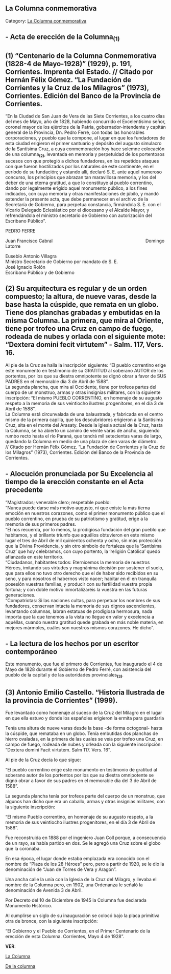 ## La Columna conmemorativa

Category: [La Columna conmemorativa](http://descubrircorrientes.com.ar/2012/index.php/1978-historia-desde-el-origen-hasta-1814/corrientes-colonial-primeras-noticias/el-milagro-de-la-cruz/el-lugar-de-ereccion-de-la-cruz-del-milagro/la-columna-conmemorativa)

## **\- Acta de erección de la Columna**<sub><strong>(1)</strong></sub>

## **(1)** “Centenario de la Columna Conmemorativa (1828-4 de Mayo-1928)” (1929), p. 191, Corrientes. Imprenta del Estado. // Citado por Hernán Félix Gómez. “La Fundación de Corrientes y la Cruz de los Milagros” (1973), Corrientes. Edición del Banco de la Provincia de Corrientes.

“En la Ciudad de San Juan de Vera de las Siete Corrientes, a los cuatro días del mes de Mayo, año de 1828, habiendo concurrido el Excelentísimo señor, coronel mayor de los ejércitos de la Patria, gobernador-intendente y capitán general de la Provincia, Dn. Pedro Ferré, con todas las honorables corporaciones, y pueblo que la compone, al lugar en que los fundadores de esta ciudad erigieron el primer santuario y depósito del augusto simulacro de la Santísima Cruz, a cuya conmemoración hoy hace solemne colocación de una columna<sub><strong>(2)</strong></sub>, levantada en memoria y perpetuidad de los portentosos sucesos con que protegió a dichos fundadores, en los repetidos ataques con que fueron hostilizados por los naturales de este continente, en el período de su fundación; y estando allí, declaró S. E. ante aquel numeroso concurso, los principios que abrazan tan maravillosa memoria, y los del deber de una eterna gratitud, a que lo constituye al pueblo correntino, dando por legalmente erigido aquel monumento público, a los fines indicados, con cuya memoria y otras manifestaciones de júbilo, y mandó extender la presente acta, que debe permanecer en el archivo de la Secretaría de Gobierno, para perpetua constancia, firmándola S. E. con el Vicario Delegado Eclesiástico por el diocesano y el Alcalde Mayor, y refrendándola el ministro secretario de Gobierno con autorización del Escribano Público”.

PEDRO FERRE

Juan Francisco Cabral                                                                          Domingo Latorre

Eusebio Antonio Villagra  
Ministro Secretario de Gobierno por mandato de S. E.  
José Ignacio Rolón  
Escribano Público y de Gobierno

## **(2)** Su arquitectura es regular y de un orden compuesto; la altura, de nueve varas, desde la base hasta la cúspide, que remata en un globo. Tiene dos planchas grabadas y embutidas en la misma Columna. La primera, que mira al Oriente, tiene por trofeo una Cruz en campo de fuego, rodeada de nubes y orlada con el siguiente mote: “Dextera domini fecit virtutem” - Salm. 117, Vers. 16.  
Al pie de la Cruz se halla la inscripción siguiente: “El pueblo correntino erige este monumento en testimonio de su GRATITUD al soberano AUTOR de los portentos, por los que su diestra omnipotente se dignó obrar a favor de SUS PADRES en el memorable día 3 de Abril de 1588”.  
La segunda plancha, que mira al Occidente, tiene por trofeos partes del cuerpo de un monstruo, armas y otras insignias militares, con la siguiente inscripción: “El mismo PUEBLO CORRENTINO, en homenaje de su augusto respeto a la memoria de sus veintiocho ilustres progenitores, en el día 3 de Abril de 1588”.  
La Columna está circunvalada de una balaustrada, y fabricada en el centro mismo de la primera capilla, que los descubridores erigieron a la Santísima Cruz, sita en el monte del Arasaty. Desde la iglesia actual de la Cruz, hasta la Columna, se ha abierto un camino de veinte varas de ancho, siguiendo rumbo recto hasta el río Paraná, que tendrá mil setecientas varas de largo, quedando la Columna en medio de una plaza de cien varas de diámetro.  
// Citado por Hernán Félix Gómez. “La Fundación de Corrientes y la Cruz de los Milagros” (1973), Corrientes. Edición del Banco de la Provincia de Corrientes.

## **\- Alocución pronunciada por Su Excelencia al tiempo de la erección constante en el Acta precedente**

“Magistrados; venerable clero; respetable pueblo:  
“Nunca puede darse más motivo augusto, ni que existe la más tierna emoción en nuestros corazones, como el primer monumento público que el pueblo correntino, en prueba de su patriotismo y gratitud, erige a la memoria de sus primeros padres.  
“El nos recuerda, por lo menos, la prodigiosa fundación del gran pueblo que habitamos, y el brillante triunfo que aquéllos obtuvieron en este mismo lugar el tres de Abril de mil quinientos ochenta y ocho, sin más protección que la Divina Providencia, y sin otro símbolo de fortaleza que la ‘Santísima Cruz’ que hoy celebramos, con cuyo portento, la ‘religión Católica’ quedó afianzada en este territorio.  
“Ciudadanos, habitantes todos: Eternicemos la memoria de nuestros Héroes, imitando sus virtudes y magnánima decisión por sostener el suelo, que para ellos no tuvo otro derecho que el de haber sido recibidos en su seno, y para nosotros el habernos visto nacer; habitar en él en tranquila posesión vuestras familias, y producir con su fertilidad vuestra propia fortuna; y con doble motivo inmortalizaréis la vuestra en las futuras generaciones.  
“Compatriotas: Si las naciones cultas, para perpetuar los nombres de sus fundadores, conservan intacta la memoria de sus dignos ascendientes, levantando columnas, labran estatuas de prodigiosa hermosura, nada importa que la que tenemos a la vista no llegue en valor y excelencia a aquéllas, cuando nuestra gratitud quede grabada en más noble materia, en mejores mármoles, cuáles son nuestros mismos corazones. He dicho”.

## **\- La lectura de los hechos por un escritor contemporáneo**

Este monumento, que fue el primero de Corrientes, fue inaugurado el 4 de Mayo de 1828 durante el Gobierno de Pedro Ferré, con asistencia del pueblo de la capital y de las autoridades provinciales<sub><strong>(3)</strong></sub>.

## **(3)** Antonio Emilio Castello. “Historia Ilustrada de la provincia de Corrientes” (1999).

Fue levantado como homenaje al suceso de la Cruz del Milagro en el lugar en que ella estuvo y donde los españoles erigieron la ermita para guardarla

Tenía una altura de nueve varas desde la base -de forma octogonal- hasta la cúspide, que remataba en un globo. Tenía embutidas dos planchas de hierro ovaladas, en la primera de las cuales se veía por trofeo una Cruz, en campo de fuego, rodeada de nubes y orleada con la siguiente inscripción: “Dextera domini Facit virtutem. Salm 117. Vers. 16”.

Al pie de la Cruz decía lo que sigue:

“El pueblo correntino erige este monumento en testimonio de gratitud al soberano autor de los portentos por los que su diestra omnipotente se dignó obrar a favor de sus padres en el memorable día del 3 de Abril de 1588”.

La segunda plancha tenía por trofeos parte del cuerpo de un monstruo, que algunos han dicho que era un caballo, armas y otras insignias militares, con la siguiente inscripción:

“El mismo Pueblo correntino, en homenaje de su augusto respeto, a la memoria de sus veintiocho ilustres progenitores, en el día 3 de Abril de 1588”.

Fue reconstruida en 1888 por el ingeniero Juan Coll porque, a consecuencia de un rayo, se había partido en dos. Se le agregó una Cruz sobre el globo que la coronaba.

En esa época, el lugar donde estaba emplazada era conocido con el nombre de “Plaza de los 28 Héroes” pero, pero a partir de 1920, se le dio la denominación de “Juan de Torres de Vera y Aragón”.

Una ancha calle la unía con la Iglesia de la Cruz del Milagro, y llevaba el nombre de la Columna pero, en 1902, una Ordenanza le señaló la denominación de Avenida 3 de Abril.

Por Decreto del 10 de Diciembre de 1945 la Columna fue declarada Monumento Histórico.

Al cumplirse un siglo de su inauguración se colocó bajo la placa primitiva otra de bronce, con la siguiente inscripción:

“El Gobierno y el Pueblo de Corrientes, en el Primer Centenario de la erección de esta Columna. Corrientes, Mayo 4 de 1928”.

**VER**:

[La Columna](http://descubrircorrientes.com.ar/2012/index.php/1978-historia-desde-el-origen-hasta-1814/corrientes-colonial-primeras-noticias/el-milagro-de-la-cruz/el-lugar-de-ereccion-de-la-cruz-del-milagro/index.php?option=com_content&view=article&id=1416:la-columna&catid=2044:la-columna&Itemid=500)

[De la columna](http://descubrircorrientes.com.ar/2012/index.php/1978-historia-desde-el-origen-hasta-1814/corrientes-colonial-primeras-noticias/el-milagro-de-la-cruz/el-lugar-de-ereccion-de-la-cruz-del-milagro/index.php?option=com_content&view=category&id=2194&Itemid=520)